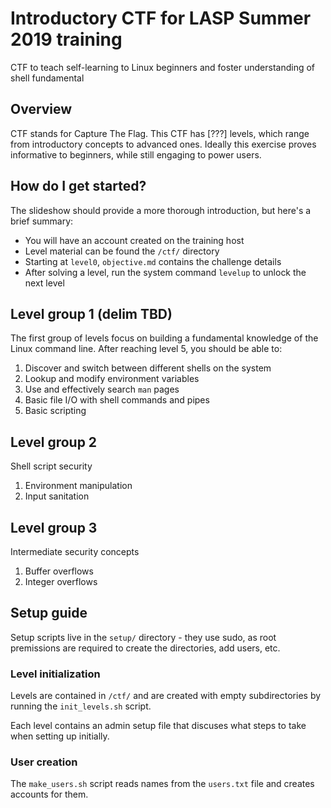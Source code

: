 # Introductory CTF for LASP Summer 2019 training
CTF to teach self-learning to Linux beginners and foster understanding of shell
fundamental

## Overview
CTF stands for Capture The Flag. This CTF has [???] levels, which range from
introductory concepts to advanced ones. Ideally this exercise proves
informative to beginners, while still engaging to power users.

## How do I get started?
The slideshow should provide a more thorough introduction, but here's a brief
summary:
- You will have an account created on the training host
- Level material can be found the `/ctf/` directory
- Starting at `level0`, `objective.md` contains the challenge details
- After solving a level, run the system command `levelup` to unlock the next
  level

## Level group 1 (delim TBD)
The first group of levels focus on building a fundamental knowledge of the
Linux command line. After reaching level 5, you should be able to:
1. Discover and switch between different shells on the system
2. Lookup and modify environment variables
3. Use and effectively search `man` pages
4. Basic file I/O with shell commands and pipes
5. Basic scripting

## Level group 2
Shell script security
1. Environment manipulation
2. Input sanitation

## Level group 3
Intermediate security concepts
1. Buffer overflows
2. Integer overflows

## Setup guide
Setup scripts live in the `setup/` directory - they use sudo, as root
premissions are required to create the directories, add users, etc.

### Level initialization
Levels are contained in `/ctf/` and are created with empty subdirectories by
running the `init_levels.sh` script.

Each level contains an admin setup file that discuses what steps to take when
setting up initially.

### User creation
The `make_users.sh` script reads names from the `users.txt` file and creates
accounts for them.
